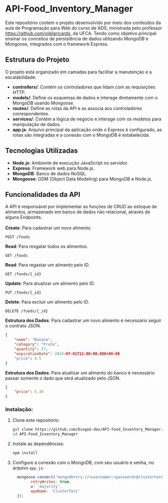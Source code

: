 # API-Food_Inventory_Manager
Este repositório contém o projeto desenvolvido por meio dos conteúdos da aula de Programação para Web do curso de ADS, ministrada pelo professor https://github.com/vilelaricardo, da UFCA. Tendo como objetivo principal ensinar os conceitos de persistência de dados utilizando MongoDB e Mongoose, integrados com o framework Express.

## Estrutura do Projeto
O projeto está organizado em camadas para facilitar a manutenção e a escalabilidade:

- **controllers/**: Contém os controladores que lidam com as requisições HTTP.
- **models/**: Define os esquemas de dados e interage diretamente com o MongoDB usando Mongoose.
- **routes/**: Define as rotas da API e as associa aos controladores correspondentes.
- **services/**: Contém a lógica de negócio e interage com os modelos para manipulação de dados.
- **app.js**: Arquivo principal da aplicação onde o Express é configurado, as rotas são integradas e a conexão com o MongoDB é estabelecida.

## Tecnologias Utilizadas

- **Node.js**: Ambiente de execução JavaScript no servidor.
- **Express**: Framework web para Node.js.
- **MongoDB**: Banco de dados NoSQL.
- **Mongoose**: ODM (Object Data Modeling) para MongoDB e Node.js.

## Funcionalidades da API

A API é responsável por implementar as funções de CRUD ao estoque de alimentos, armazenado em banco de dados não relacional, através de alguns Endpoints.
<br><br>
**Create**: Para cadastrar um novo alimento.
```http
POST /foods
```
**Read**: Para resgatar todos os alimentos.
```http
GET /foods
```
**Read**: Para regastar um alimento pelo ID.
```http
GET /foods/{_id}
```
**Update**: Para atualizar um alimento pelo ID.
```http
PUT /foods/{_id}
```
**Delete**: Para excluir um alimento pelo ID.
```http
DELETE /foods/{_id}
```
**Estrutura dos Dados**: Para cadastrar um novo alimento é necessário seguir o contrato JSON.
```JSON
{
    "name": "Banana",
    "category": "Fruta",
    "quantity": 37,
    "expirationDate": 2024-07-01T12:00:00.000+00:00
    "price": 4.5
}
```
**Estrutura dos Dados**: Para atualizar um alimento do banco é necessário passar somente o dado que será atualizado pelo JSON.
```JSON
{
    "price": 5.30
}
```
### Instalação:

1. Clone este repositório:
   ```bash
   git clone https://github.com/DiogoG-dev/API-Food_Inventory_Manager.git
   cd API-Food_Inventory_Manager
    ```

2. Instale as dependências:
   ```bash
   npm install
   ```
3. Configure a conexão com o MongoDB, com seu usuário e senha, no arquivo `app.js`:
    ```js
      mongoose.connect('mongodb+srv://<username>:<password>@clustertest.zlpkjkr.mongodb.net', {
            retryWrites: true,
            w: 'majority',
            appName: 'ClusterTest'
      });
    ```
